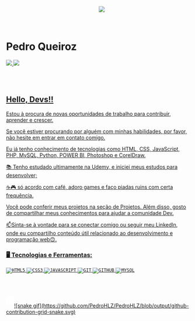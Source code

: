  <img align="right" width="250px" style="margin-top:-20px" src="https://avatars.githubusercontent.com/u/123014853?v=4">
</br>
</br>
<div>
 <h1 align="left">Pedro Queiroz</h1>
<div>
   <a href="https://github.com/PedroHLZ">
    <p>
   <img height="150em" src="https://github-readme-stats.vercel.app/api?username=PedroHLZ&show_icons=true&theme=transparent&include_all_commits=true&count_private=true"/>
     
   <img height="150em" src="https://github-readme-stats.vercel.app/api/top-langs/?username=PedroHLZ&layout=compact&langs_count=6&theme=transparent"/>
     </p>
</div>
</div>
</br>
</br>

## Hello, Devs!!

Estou à procura de novas oportunidades de trabalho para contribuir, aprender e crescer.

Se você estiver procurando por alguém com minhas habilidades, por favor, não hesite em entrar em contato comigo.

Eu já tenho conhecimento de tecnologias como HTML, CSS, JavaScript, PHP, MySQL, Python, POWER BI, Photoshop e CorelDraw.

<div display="inline-block">
 <p align="left">📚 Tenho estudado ultimamente na Udemy, e iniciei meus estudos para desenvolver;</p>
 <p align="left">☕🎮 só acordo com café, adoro games e faço piadas ruins com certa frequência.</p>
</div>

Você pode conferir meus projetos na seção de Projetos. Além disso, gosto de compartilhar meus conhecimentos para ajudar a comunidade Dev.

📫Sinta-se à vontade para se conectar comigo ou seguir meu LinkedIn, onde eu compartilho conteúdo útil relacionado ao desenvolvimento e programação web🙃.


### 🖥️ Tecnologias e Ferramentas: 

<code><img width="40px" src="https://cdn.jsdelivr.net/gh/devicons/devicon/icons/html5/html5-original-wordmark.svg" title = "HTML5"/></code>
<code><img width="40px" src="https://cdn.jsdelivr.net/gh/devicons/devicon/icons/css3/css3-original-wordmark.svg" title = "CSS3"/></code>
<code><img width="40px" src="https://cdn.jsdelivr.net/gh/devicons/devicon/icons/javascript/javascript-original.svg" title = "JAVASCRIPT"/></code>
<code><img width="40px" src="https://cdn.jsdelivr.net/gh/devicons/devicon/icons/git/git-original.svg" title = "GIT"/></code>
<code><img width="40px" src="https://cdn.jsdelivr.net/gh/devicons/devicon/icons/github/github-original.svg" title = "GITHUB"/></code>
<code><img width="40px" src="https://cdn.jsdelivr.net/gh/devicons/devicon/icons/mysql/mysql-original.svg" title = "MYSQL"/></code>



</br>
</br>

<a href="" target="_blank"><img align="left" alt="LinkedIn" width="22px" src="https://github.com/Aakarsh-B/trying-repos/blob/master/linkedin.svg" />
 
 </br>
![snake gif](https://github.com/PedroHLZ/PedroHLZ/blob/output/github-contribution-grid-snake.svg)

##
